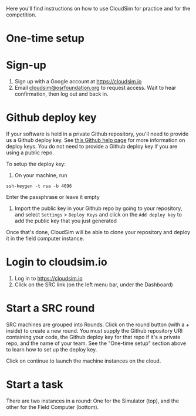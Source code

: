 Here you'll find instructions on how to use CloudSim for practice and for the competition.

One-time setup
==

Sign-up
===

1. Sign up with a Google account at https://cloudsim.io
1. Email cloudsim@osrfoundation.org to request access. Wait to hear confirmation, then log out and back in.

Github deploy key
===

If your software is held in a private Github repository, you'll need to provide us a Github deploy key. See [this Github help page](https://developer.github.com/guides/managing-deploy-keys/#deploy-keys) for more information on deploy keys. You do not need to provide a Github deploy key if you are using a public repo.

To setup the deploy key: 

1. On your machine, run 

~~~
ssh-keygen -t rsa -b 4096
~~~

Enter the passphrase or leave it empty

1. Import the public key in your Github repo by going to your repository, and select `Settings` > `Deploy Keys` and click on the `Add deploy key` to add the public key that you just generated

Once that's done, CloudSim will be able to clone your repository and deploy it in the field computer instance.



Login to cloudsim.io
==

1. Log in to https://cloudsim.io
1. Click on the SRC link (on the left menu bar, under the Dashboard)

Start a SRC round
==

SRC machines are grouped into Rounds. Click on the round button (with a + inside) to create a new round. You must supply the Github repository URI containing your code, the Github deploy key for that repo if it's a private repo, and the name of your team. See the "One-time setup" section above to learn how to set up the deploy key. 

Click on continue to launch the machine instances on the cloud. 

Start a task
==

There are two instances in a round: One for the Simulator (top), and the other for the Field Computer (bottom).